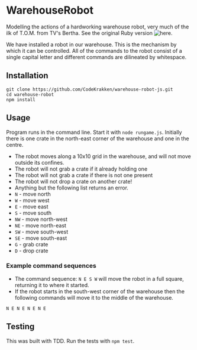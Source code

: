 # WarehouseRobot

Modelling the actions of a hardworking warehouse robot, very much of the ilk of T.O.M. from TV's Bertha. See the original Ruby version ![here](https://github.com/CodeKrakken/warehouse-robot.git).

We have installed a robot in our warehouse. This is the mechanism by which it can be controlled. All of the commands to the robot consist of a single capital letter and different commands are dilineated by whitespace.

## Installation

```
git clone https://github.com/CodeKrakken/warehouse-robot-js.git
cd warehouse-robot
npm install
```

## Usage

Program runs in the command line. Start it with `node rungame.js`. Initially there is one crate in the north-east corner of the warehouse and one in the centre.

* The robot moves along a 10x10 grid in the warehouse, and will not move outside its confines.
* The robot will not grab a crate if it already holding one
* The robot will not grab a crate if there is not one present
* The robot will not drop a crate on another crate!
* Anything but the following list returns an error.
* `N`  - move north
* `W`  - move west
* `E`  - move east
* `S`  - move south
* `NW` - move north-west
* `NE` - move north-east
* `SW` - move south-west
* `SE` - move south-east
* `G`  - grab crate
* `D`  - drop crate

### Example command sequences

* The command sequence: `N E S W` will move the robot in a full square, returning it to where it started.
* If the robot starts in the south-west corner of the warehouse then the following commands will move it to the middle of the warehouse.

`N E N E N E N E`

## Testing

This was built with TDD. Run the tests with `npm test`.
